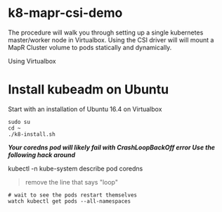 # k8-mapr-csi-demo
The procedure will walk you through setting up a single kubernetes master/worker node in Virtualbox. Using the CSI driver will will mount a MapR Cluster volume to pods statically and dynamically. 

Using Virtualbox 

# Install kubeadm on Ubuntu
Start with an installation of Ubuntu 16.4 on Virtualbox 

```
sudo su
cd ~
./k8-install.sh
```

***Your coredns pod will likely fail with CrashLoopBackOff error 
Use the following hack around***

kubectl -n kube-system describe pod coredns
>remove the line that says "loop" 

```
# wait to see the pods restart themselves
watch kubectl get pods --all-namespaces
```

